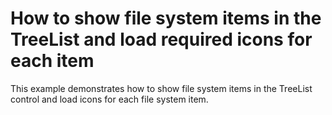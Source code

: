 # How to show file system items in the TreeList and load required icons for each item


<p>This example demonstrates how to show file system items in the TreeList control and load icons for each file system item.</p>

<br/>



